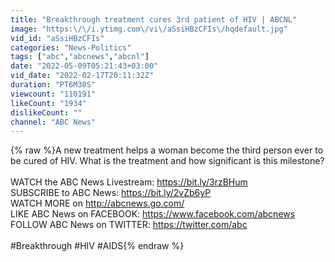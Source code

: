 ```yaml
---
title: "Breakthrough treatment cures 3rd patient of HIV | ABCNL"
image: "https:\/\/i.ytimg.com\/vi\/aSsiHBzCFIs\/hqdefault.jpg"
vid_id: "aSsiHBzCFIs"
categories: "News-Politics"
tags: ["abc","abcnews","abcnl"]
date: "2022-05-09T05:21:43+03:00"
vid_date: "2022-02-17T20:11:32Z"
duration: "PT6M30S"
viewcount: "110191"
likeCount: "1934"
dislikeCount: ""
channel: "ABC News"
---
```

{% raw %}A new treatment helps a woman become the third person ever to be cured of HIV. What is the treatment and how significant is this milestone?<br /><br />WATCH the ABC News Livestream: <a rel="nofollow" target="blank" href="https://bit.ly/3rzBHum">https://bit.ly/3rzBHum</a>  <br />SUBSCRIBE to ABC News: <a rel="nofollow" target="blank" href="https://bit.ly/2vZb6yP">https://bit.ly/2vZb6yP</a>  <br />WATCH MORE on <a rel="nofollow" target="blank" href="http://abcnews.go.com/">http://abcnews.go.com/</a>  <br />LIKE ABC News on FACEBOOK: <a rel="nofollow" target="blank" href="https://www.facebook.com/abcnews">https://www.facebook.com/abcnews</a>   <br />FOLLOW ABC News on TWITTER: <a rel="nofollow" target="blank" href="https://twitter.com/abc">https://twitter.com/abc</a><br /><br />#Breakthrough #HIV #AIDS{% endraw %}
